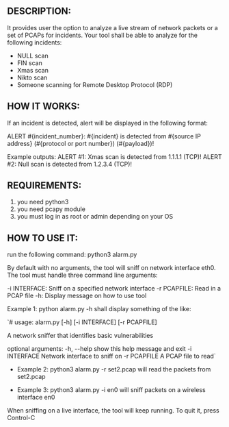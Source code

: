 ## DESCRIPTION:
It provides user the option to analyze a live stream of network packets or a set of PCAPs for incidents. Your tool shall be able to analyze for the following incidents:

  * NULL scan
  * FIN scan
  * Xmas scan
  * Nikto scan
  * Someone scanning for Remote Desktop Protocol (RDP)
  
## HOW IT WORKS:

If an incident is detected, alert will be displayed in the following format:

ALERT #{incident_number}: #{incident} is detected from #{source IP address} (#{protocol or port number}) (#{payload})!

Example outputs: ALERT #1: Xmas scan is detected from 1.1.1.1 (TCP)! 
                ALERT #2: Null scan is detected from 1.2.3.4 (TCP)!


## REQUIREMENTS:

  1. you need python3
  2. you need pcapy module
  3. you must log in as root or admin depending on your OS


## HOW TO USE IT:

run the following command:
  python3 alarm.py

By default with no arguments, the tool will sniff on network interface eth0. The tool must handle three command line arguments:

-i INTERFACE: Sniff on a specified network interface -r PCAPFILE: Read in a PCAP file -h: Display message on how to use tool

Example 1: python alarm.py -h shall display something of the like:

`# usage: alarm.py [-h] [-i INTERFACE] [-r PCAPFILE]

A network sniffer that identifies basic vulnerabilities

optional arguments: -h, --help show this help message and exit -i INTERFACE Network interface to sniff on -r PCAPFILE A PCAP file to read`

* Example 2: python3 alarm.py -r set2.pcap will read the packets from set2.pcap

* Example 3: python3 alarm.py -i en0 will sniff packets on a wireless interface en0

When sniffing on a live interface, the tool will keep running. To quit it, press Control-C

